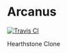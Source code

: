 # Arcanus
[![Travis CI](https://img.shields.io/travis/jmmaloney4/Arcanus.svg)](https://travis-ci.org/jmmaloney4/Arcanus)

Hearthstone Clone
